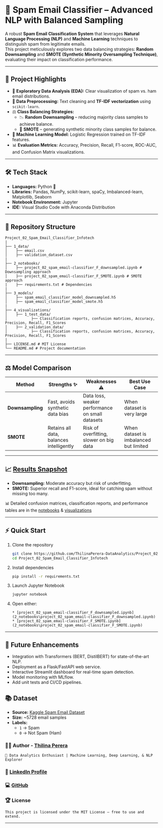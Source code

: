 # 📧 Spam Email Classifier – Advanced NLP with Balanced Sampling

A robust **Spam Email Classification System** that leverages **Natural Language Processing (NLP)** and **Machine Learning** techniques to distinguish spam from legitimate emails.  
This project meticulously explores two data balancing strategies: **Random Downsampling** and **SMOTE (Synthetic Minority Oversampling Technique)**, evaluating their impact on classification performance.

---

## 🚀 Project Highlights
- 🔎 **Exploratory Data Analysis (EDA):** Clear visualization of spam vs. ham email distributions.  
- 🧹 **Data Preprocessing:** Text cleaning and **TF-IDF vectorization** using `scikit-learn`.  
- ⚖️ **Class Balancing Strategies:**  
  - 📉 **Random Downsampling** – reducing majority class samples to achieve balance.  
  - 🔬 **SMOTE** – generating synthetic minority class samples for balance.  
- 🤖 **Machine Learning Model:** Logistic Regression trained on TF-IDF features.  
- 📊 **Evaluation Metrics:** Accuracy, Precision, Recall, F1-score, ROC-AUC, and Confusion Matrix visualizations.  
---

## 🛠️ Tech Stack
- **Languages:** Python 🐍  
- **Libraries:** Pandas, NumPy, scikit-learn, spaCy, Imbalanced-learn, Matplotlib, Seaborn  
- **Notebook Environment:** Jupyter
- **IDE:** Visual Studio Code with Anaconda Distribution

---

## 📂 Repository Structure
``` text
Project_02_Spam_Email_Classifier_Infotech
|
├── 1_data/
│    ├── email.csv
│    ├── validation_dataset.csv
|
├── 2_notebooks/
│    ├── project_02_spam_email-classifier_F_downsampled.ipynb # Downsampling approach
│    ├── project_02_spam_email-classifier_F_SMOTE.ipynb # SMOTE approach
|    ├── requirements.txt # Dependencies
|
├── 3_models/
│    ├── spam_email_classifier_model_downsampled.h5
│    ├── spam_email_classifier_model_smote.h5
|
├── 4_visualizations/
│    ├── 1_test_data/
│           ├── Classification reports, confusion matrices, Accuracy, Precision, Recall, F1_Scores
│    ├── 2_validation_data/
│           ├── Classification reports, confusion matrices, Accuracy, Precision, Recall, F1_Scores
|
├── LICENSE.md # MIT License
└── README.md # Project documentation
```

---

## ⚖️ Model Comparison

| Method        | Strengths ✨                                    | Weaknesses ⚠️                                  | Best Use Case |
|---------------|-----------------------------------------------|-----------------------------------------------|---------------|
| **Downsampling** | Fast, avoids synthetic data bias | Data loss, weaker performance on small datasets | When dataset is very large |
| **SMOTE**        | Retains all data, balances intelligently   | Risk of overfitting, slower on big data        | When dataset is imbalanced but limited |

---

## 📈 [Results Snapshot](4_visualizations)

- **Downsampling:** Moderate accuracy but risk of underfitting.  
- **SMOTE:** Superior recall and F1-score, ideal for catching spam without missing too many.  

📊 Detailed confusion matrices, classification reports, and performance tables are in the [notebooks](2_notebooks) & [visualizations](4_visualizations)


---

## ⚡ Quick Start
1. Clone the repository  
   ```bash
   git clone https://github.com/ThilinaPerera-DataAnalytics/Project_02_Spam_Email_Classifier_Infotech.git
   cd Project_02_Spam_Email_Classifier_Infotech
2. Install dependencies
    ```bash
    pip install -r requirements.txt
3. Launch Jupyter Notebook
    ```bash
    jupyter notebook
4. Open either:
    ```
    * [project_02_spam_email-classifier_F_downsampled.ipynb](2_notebooks\project_02_spam_email-classifier_F_downsampled.ipynb)
    * [project_02_spam_email-classifier_F_SMOTE.ipynb](2_notebooks\project_02_spam_email-classifier_F_SMOTE.ipynb)
---
## 🔮 Future Enhancements
* Integration with Transformers (BERT, DistilBERT) for state-of-the-art NLP.
* Deployment as a Flask/FastAPI web service.
* Interactive Streamlit dashboard for real-time spam detection.
* Model monitoring with MLflow.
* Add unit tests and CI/CD pipelines.

## 📚 Dataset
- **Source:** [Kaggle Spam Email Dataset](https://www.kaggle.com/datasets/jackksoncsie/spam-email-dataset)   
- **Size:** ~5728 email samples  
- **Labels:**  
  - `1` → Spam  
  - `0` → Not Spam (Ham) 

### 👨‍💻 Author - [Thilina Perera](https://github.com/ThilinaPerera-DataAnalytics)
    📌 Data Analytics Enthusiast | Machine Learning, Deep Learning, & NLP Explorer
    
### 🔗 [LinkedIn Profile](https://www.linkedin.com/in/thilina-perera-148aa934/)

### 💻 [GitHub](https://github.com/ThilinaPerera-DataAnalytics) 

### 🏆 License
    This project is licensed under the MIT License – free to use and extend.
---